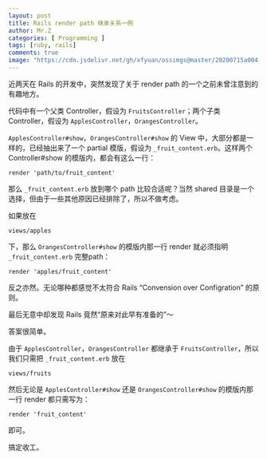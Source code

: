 ```yaml
---
layout: post
title: Rails render path 继承关系一例
author: Mr.Z
categories: [ Programming ]
tags: [ruby, rails]
comments: true
image: "https://cdn.jsdelivr.net/gh/xfyuan/ossimgs@master/20200715a004.jpg"
---
```


近两天在 Rails 的开发中，突然发现了关于 render path 的一个之前未曾注意到的有趣地方。

代码中有一个父类 Controller，假设为 `FruitsController`；两个子类 Controller，假设为 `ApplesController`，`OrangesController`。

`ApplesController#show`，`OrangesController#show` 的 View 中，大部分都是一样的，已经抽出来了一个 partial 模版，假设为 `_fruit_content.erb`。这样两个 Controller#show 的模版内，都会有这么一行：

```
render 'path/to/fruit_content'
```

那么 `_fruit_content.erb` 放到哪个 path 比较合适呢？当然 shared 目录是一个选择，但由于一些其他原因已经排除了，所以不做考虑。

如果放在

```
views/apples
```

下，那么 `OrangesController#show` 的模版内那一行 render 就必须指明 `_fruit_content.erb` 完整path：

```
render 'apples/fruit_content'
```

反之亦然。无论哪种都感觉不太符合 Rails “Convension over Configration” 的原则。

最后无意中却发现 Rails 竟然“原来对此早有准备的”～

答案很简单。

由于 `ApplesController`，`OrangesController` 都继承于 `FruitsController`，所以我们只需把 `_fruit_content.erb` 放在

```
views/fruits
```

然后无论是 `ApplesController#show` 还是 `OrangesController#show` 的模版内那一行 render 都只需写为：

```
render 'fruit_content'
```

即可。

搞定收工。
